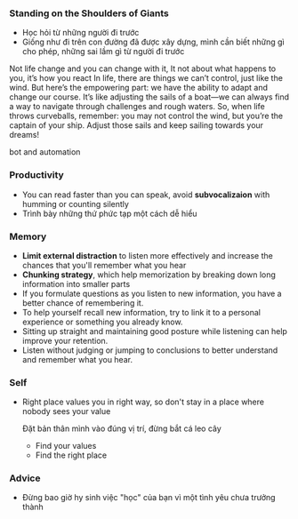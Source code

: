 ### Standing on the Shoulders of Giants

- Học hỏi từ những người đi trước
- Giống như đi trên con đường đã được xây dựng, mình cần biết những gì cho phép, những sai lầm gì từ người đi trước

Not life change and you can change with it, It not about what happens to you, it’s how you react
In life, there are things we can’t control, just like the wind. But here’s the empowering part: we have the ability to adapt and change our course. It’s like adjusting the sails of a boat—we can always find a way to navigate through challenges and rough waters. So, when life throws curveballs, remember: you may not control the wind, but you’re the captain of your ship. Adjust those sails and keep sailing towards your dreams!

bot and automation

### Productivity

- You can read faster than you can speak, avoid **subvocalizaion** with humming or counting silently
- Trình bày những thứ phức tạp một cách dễ hiểu

### Memory

- **Limit external distraction** to listen more effectively and increase the chances that you'll remember what you hear
- **Chunking strategy**, which help memorization by breaking down long information into smaller parts
- If you formulate questions as you listen to new information, you have a better chance of remembering it.
- To help yourself recall new information, try to link it to a personal experience or something you already know.
- Sitting up straight and maintaining good posture while listening can help improve your retention.
- Listen without judging or jumping to conclusions to better understand and remember what you hear.

### Self

- Right place values you in right way, so don't stay in a place where nobody sees your value
    
    Đặt bản thân mình vào đúng vị trí, đừng bắt cá leo cây
    
    - Find your values
    - Find the right place

### Advice

- Đừng bao giờ hy sinh việc "học" của bạn vì một tình yêu chưa trưởng thành